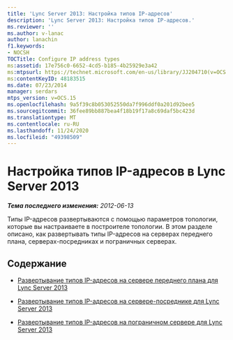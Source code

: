 ```yaml
---
title: 'Lync Server 2013: Настройка типов IP-адресов'
description: 'Lync Server 2013: Настройка типов IP-адресов.'
ms.reviewer: ''
ms.author: v-lanac
author: lanachin
f1.keywords:
- NOCSH
TOCTitle: Configure IP address types
ms:assetid: 17e756c0-6652-4cd5-b185-4b25929e3a42
ms:mtpsurl: https://technet.microsoft.com/en-us/library/JJ204710(v=OCS.15)
ms:contentKeyID: 48183515
ms.date: 07/23/2014
manager: serdars
mtps_version: v=OCS.15
ms.openlocfilehash: 9a5f39c8b053052550da7f996ddf0a201d92bee5
ms.sourcegitcommit: 36fee89bb887bea4f18b19f17a8c69daf5bc423d
ms.translationtype: MT
ms.contentlocale: ru-RU
ms.lasthandoff: 11/24/2020
ms.locfileid: "49398509"
---
```

# <a name="configure-ip-address-types-in-lync-server-2013"></a>Настройка типов IP-адресов в Lync Server 2013

<div data-xmlns="http://www.w3.org/1999/xhtml">

<div class="topic" data-xmlns="http://www.w3.org/1999/xhtml" data-msxsl="urn:schemas-microsoft-com:xslt" data-cs="https://msdn.microsoft.com/">

<div data-asp="https://msdn2.microsoft.com/asp">



</div>

<div id="mainSection">

<div id="mainBody">

<span> </span>

_**Тема последнего изменения:** 2012-06-13_

Типы IP-адресов развертываются с помощью параметров топологии, которые вы настраиваете в построителе топологии. В этом разделе описано, как развертывать типы IP-адресов на серверах переднего плана, серверах-посредниках и пограничных серверах.

<div>

## <a name="in-this-section"></a>Содержание

  - [Развертывание типов IP-адресов на сервере переднего плана для Lync Server 2013](lync-server-2013-deploy-ip-address-types-on-a-front-end-server.md)

  - [Развертывание типов IP-адресов на сервере-посреднике для Lync Server 2013](lync-server-2013-deploy-ip-address-types-on-a-mediation-server.md)

  - [Развертывание типов IP-адресов на пограничном сервере для Lync Server 2013](lync-server-2013-deploy-ip-address-types-on-an-edge-server.md)

</div>

</div>

<span> </span>

</div>

</div>

</div>

